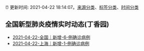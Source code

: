 :alarm_clock: 更新时间: 2021-04-22 18:14:07。[来源分类](../README.md)、[标签分类](../TAGS.md)、[时间分类](../TIMELINE.md)

## 全国新型肺炎疫情实时动态(丁香园)




- [2021-04-22-全国｜新增-6-例确诊病例](http://app.cctv.com/special/cportal/detail/arti/index.html?id=ArtiuZpGyQJpGmykwmWpfTwT210422&isfromapp=1) 
- [2021-04-22-上海｜新增-1-例确诊病例](http://app.cctv.com/special/cportal/detail/arti/index.html?id=ArtiyeanHajcM6SW7zCFprTk210422&isfromapp=1) 